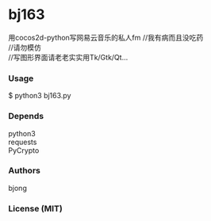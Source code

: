 # bj163
用cocos2d-python写网易云音乐的私人fm     //我有病而且没吃药  
//请勿模仿  
//写图形界面请老老实实用Tk/Gtk/Qt...  

### Usage
$ python3 bj163.py  

### Depends
python3  
requests  
PyCrypto

### Authors
bjong

### License (MIT)
